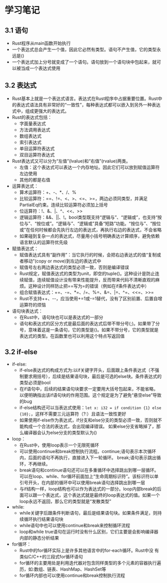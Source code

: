 # 学习笔记

## 3.1 语句

* Rust程序从main函数开始执行
* 一个表达式总会产生一个值，因此它必然有类型。语句不产生值，它的类型永远是()
* 一个表达式加上分号就变成了一个语句。语句放到一个语句块中包起来，就可以被当成一个表达式使用

## 3.2 表达式

* Rust基本上就是一个表达式语言。表达式在Rust程序中占据重要位置。Rust中的表达式语法具有非常好的“一致性”，每种表达式都可以嵌入到另外一种表达式中，组成更强大的表达式。
* Rust的表达式包括：
  * 字面量表达式
  * 方法调用表达式
  * 数组表达式
  * 索引表达式
  * 单目运算符表达式
  * 双目运算符表达式
* Rust表达式又可以分为“左值”(lvalue)和“右值”(rvalue)两类。
  * 左值：这个表达式可以表达一个内存地址。因此它们可以放到赋值运算符左边使用
  * 其他的都是右值
* 运算表达式：
  * 算术运算符：+、-、*、/、%
  * 比较运算符：==、!=、<、>、<=、>=，两边必须同类型，并满足PartialEq约束。连续比较运算符必须加上括号
  * 位运算符：!、&、|、^、<<、>>
  * 逻辑运算符：&&、||、!。bool类型既支持“逻辑与”、“逻辑或”，也支持“按位与”、“按位或”。“逻辑与”、“逻辑或”具备“短路”功能。“按位与”、“按位或”在任何时候都会先执行左边的表达式，再执行右边的表达式，不会省略
  * 如果碰到复杂一点的表达式，尽量用小括号明确表达计算顺序，避免依赖语言默认的运算符优先级
* 赋值表达式：
  * 赋值表达式具有“副作用”：当它执行的时候，会把右边表达式的值“复制或者移动”(copy or move)到左边的表达式中
  * 赋值号左右两边表达式的类型必须一致，否则是编译错误
  * Rust规定，赋值表达式的类型为unit，即空的tuple()。这种设计是防止连续赋值，连续赋值设计没有带来性能提升，反而带来代码不清晰直观的麻烦。这种设计同样防止把==写为=的错误（例如在if条件表达式中）
  * 组合赋值表达式：+=、-=、*=、/=、%=、&=、|=、^=、<<=、>>=
  * Rust不支持++、--，应当使用+=1或-=1替代，没有了区别前置、后置自增运算符的烦恼
* 语句块表达式：
  * 在Rust中，语句块也可以是表达式的一部分
  * 语句和表达式的区分方式是最后面的表达式后带不带分号(;)。如果带了分号，意味着这是一条语句，它的类型是()。如果不带分号，它的类型就是表达式的类型。在函数里也可以利用这个特点写返回值

## 3.2 if-else

* if-else:
  * if-else表达式的构成方式为:以if关键字开头，后面跟上条件表达式（不强制要求用括号），后续是结果语句块，最后是可选的else块。条件表达式的类型必须是bool
  * 在if语句中，后续的结果语句块要求一定要用大括号包起来，不能省略，以便明确指出该if语句块的作用范围。这个规定是为了避免“悬空else”导致的bug
  * if-else结构还可以当表达式使用：` let x: i32 = if condition {1} else {10}; `，这样不需要三元运算符（?:）且语法一致性更好
  * 如果使用if-else作为表达式，if分支和else分支的类型必须一致，否则就不能构成一个合法的表达式，会出现编译错误。 如果else分支省略掉了，那么编译器会认为else分支的类型默认为()
* loop：
  * 在Rust中，使用loop表示一个无限死循环
  * 可以使用continue和break控制执行流程。continue;语句表示本次循环内，后面的语句不再执行，直接进入下一轮循环。 break;语句表示跳出循环，不再继续。
  * break语句和continue语句还可以在多重循环中选择跳出到哪一层循环。可以在loop、while、for循环前面加上“生命周期标识符”。该标识符以单引号开头，在内部的循环中可以使用break语句选择跳出到哪一层
  * 与if结构一样，loop结构也可以作为表达式的一部分。loop内部break的后面可以跟一个表达式，这个表达式就是最终的loop表达式的值。如果一个loop永远不返回，那么它的类型就是“发散类型”
* while:
  * while关键字后跟条件判断语句，最后是结果语句块。如果条件满足，则持续循环执行结果语句块
  * while语句中也可以使用continue和break来控制循环流程
  * loop和while true语句在运行时没有什么区别，它们主要是会影响编译器内部的静态分析结果
* for循环：
  * Rust中的for循环实际上是许多其他语言中的for-each循环。Rust中没 有类似C/C++的三段式for循环语句
  * for循环的主要用处是利用迭代器对包含同样类型的多个元素的容器执行遍历，如:数组、链表、HashMap、HashSet等
  * for循环内部也可以使用continue和break控制执行流程